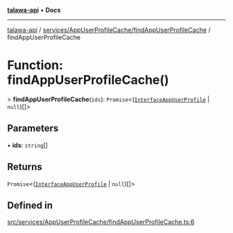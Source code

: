 [**talawa-api**](../../../../README.md) • **Docs**

***

[talawa-api](../../../../modules.md) / [services/AppUserProfileCache/findAppUserProfileCache](../README.md) / findAppUserProfileCache

# Function: findAppUserProfileCache()

\> **findAppUserProfileCache**(`ids`): `Promise`\<([`InterfaceAppUserProfile`](../../../../models/AppUserProfile/interfaces/InterfaceAppUserProfile.md) \| `null`)[]\>

## Parameters

• **ids**: `string`[]

## Returns

`Promise`\<([`InterfaceAppUserProfile`](../../../../models/AppUserProfile/interfaces/InterfaceAppUserProfile.md) \| `null`)[]\>

## Defined in

[src/services/AppUserProfileCache/findAppUserProfileCache.ts:6](https://github.com/PalisadoesFoundation/talawa-api/blob/a87b45a1c490c996c3a8a52e117ecbaa4742ef49/src/services/AppUserProfileCache/findAppUserProfileCache.ts#L6)
